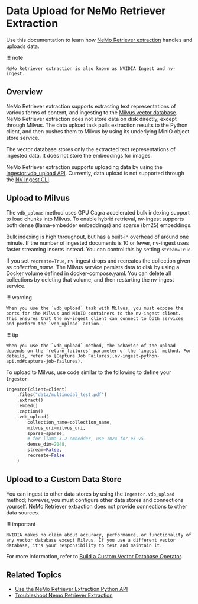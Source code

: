 # Data Upload for NeMo Retriever Extraction

Use this documentation to learn how [NeMo Retriever extraction](overview.md) handles and uploads data.

!!! note

    NeMo Retriever extraction is also known as NVIDIA Ingest and nv-ingest.


## Overview

NeMo Retriever extraction supports extracting text representations of various forms of content, 
and ingesting to the [Milvus vector database](https://milvus.io/). 
NeMo Retriever extraction does not store data on disk directly, except through Milvus. 
The data upload task pulls extraction results to the Python client, 
and then pushes them to Milvus by using its underlying MinIO object store service.

The vector database stores only the extracted text representations of ingested data. 
It does not store the embeddings for images.

NeMo Retriever extraction supports uploading data by using the [Ingestor.vdb_upload API](nv-ingest-python-api.md). 
Currently, data upload is not supported through the [NV Ingest CLI](nv-ingest_cli.md).


## Upload to Milvus

The `vdb_upload` method uses GPU Cagra accelerated bulk indexing support to load chunks into Milvus. 
To enable hybrid retrieval, nv-ingest supports both dense (llama-embedder embeddings) and sparse (bm25) embeddings. 

Bulk indexing is high throughput, but has a built-in overhead of around one minute. 
If the number of ingested documents is 10 or fewer, nv-ingest uses faster streaming inserts instead. 
You can control this by setting `stream=True`. 

If you set `recreate=True`, nv-ingest drops and recreates the collection given as *collection_name*. 
The Milvus service persists data to disk by using a Docker volume defined in docker-compose.yaml. 
You can delete all collections by deleting that volume, and then restarting the nv-ingest service.

!!! warning

    When you use the `vdb_upload` task with Milvus, you must expose the ports for the Milvus and MinIO containers to the nv-ingest client. This ensures that the nv-ingest client can connect to both services and perform the `vdb_upload` action.

!!! tip

    When you use the `vdb_upload` method, the behavior of the upload depends on the `return_failures` parameter of the `ingest` method. For details, refer to [Capture Job Failures](nv-ingest-python-api.md#capture-job-failures).

To upload to Milvus, use code similar to the following to define your `Ingestor`.

```python
Ingestor(client=client)
    .files("data/multimodal_test.pdf")
    .extract()
    .embed()
    .caption()
    .vdb_upload(
        collection_name=collection_name,
        milvus_uri=milvus_uri,
        sparse=sparse,
        # for llama-3.2 embedder, use 1024 for e5-v5
        dense_dim=2048,
        stream=False,
        recreate=False
    )
```



## Upload to a Custom Data Store

You can ingest to other data stores by using the `Ingestor.vdb_upload` method; 
however, you must configure other data stores and connections yourself. 
NeMo Retriever extraction does not provide connections to other data sources. 

!!! important

    NVIDIA makes no claim about accuracy, performance, or functionality of any vector database except Milvus. If you use a different vector database, it's your responsibility to test and maintain it.

For more information, refer to [Build a Custom Vector Database Operator](https://github.com/NVIDIA/nv-ingest/blob/main/examples/building_vdb_operator.ipynb).



## Related Topics

- [Use the NeMo Retriever Extraction Python API](nv-ingest-python-api.md)
- [Troubleshoot Nemo Retriever Extraction](troubleshoot.md)
